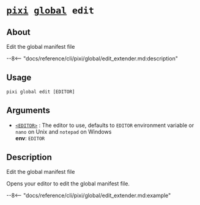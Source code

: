 <!--- This file is autogenerated. Do not edit manually! -->
# <code>[pixi](../../pixi.md) [global](../global.md) edit</code>

## About
Edit the global manifest file

--8<-- "docs/reference/cli/pixi/global/edit_extender.md:description"

## Usage
```
pixi global edit [EDITOR]
```

## Arguments
- <a id="arg-<EDITOR>" href="#arg-<EDITOR>">`<EDITOR>`</a>
:  The editor to use, defaults to `EDITOR` environment variable or `nano` on Unix and `notepad` on Windows
<br>**env**: `EDITOR`

## Description
Edit the global manifest file

Opens your editor to edit the global manifest file.


--8<-- "docs/reference/cli/pixi/global/edit_extender.md:example"
